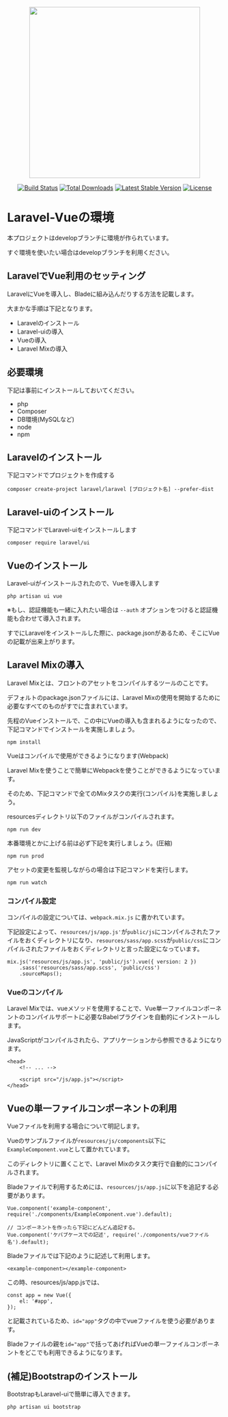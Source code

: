 <p align="center"><a href="https://laravel.com" target="_blank"><img src="https://raw.githubusercontent.com/laravel/art/master/logo-lockup/5%20SVG/2%20CMYK/1%20Full%20Color/laravel-logolockup-cmyk-red.svg" width="400"></a></p>

<p align="center">
<a href="https://travis-ci.org/laravel/framework"><img src="https://travis-ci.org/laravel/framework.svg" alt="Build Status"></a>
<a href="https://packagist.org/packages/laravel/framework"><img src="https://img.shields.io/packagist/dt/laravel/framework" alt="Total Downloads"></a>
<a href="https://packagist.org/packages/laravel/framework"><img src="https://img.shields.io/packagist/v/laravel/framework" alt="Latest Stable Version"></a>
<a href="https://packagist.org/packages/laravel/framework"><img src="https://img.shields.io/packagist/l/laravel/framework" alt="License"></a>
</p>

# Laravel-Vueの環境

本プロジェクトはdevelopブランチに環境が作られています。

すぐ環境を使いたい場合はdevelopブランチを利用ください。


## LaravelでVue利用のセッティング


LaravelにVueを導入し、Bladeに組み込んだりする方法を記載します。

大まかな手順は下記となります。

- Laravelのインストール
- Laravel-uiの導入
- Vueの導入
- Laravel Mixの導入

## 必要環境

下記は事前にインストールしておいてください。

- php
- Composer
- DB環境(MySQLなど)
- node
- npm

## Laravelのインストール

下記コマンドでプロジェクトを作成する

```
composer create-project laravel/laravel [プロジェクト名] --prefer-dist
```

## Laravel-uiのインストール

下記コマンドでLaravel-uiをインストールします

```
composer require laravel/ui
```

## Vueのインストール

Laravel-uiがインストールされたので、Vueを導入します

```
php artisan ui vue
```

※もし、認証機能も一緒に入れたい場合は `--auth` オプションをつけると認証機能も合わせて導入されます。

すでにLaravelをインストールした際に、package.jsonがあるため、そこにVueの記載が出来上がります。

## Laravel Mixの導入

Laravel Mixとは、フロントのアセットをコンパイルするツールのことです。

デフォルトのpackage.jsonファイルには、Laravel Mixの使用を開始するために必要なすべてのものがすでに含まれています。

先程のVueインストールで、この中にVueの導入も含まれるようになったので、下記コマンドでインストールを実施しましょう。

```
npm install
```

Vueはコンパイルで使用ができるようになります(Webpack)

Laravel Mixを使うことで簡単にWebpackを使うことができるようになっています。


そのため、下記コマンドで全てのMixタスクの実行(コンパイル)を実施しましょう。

resourcesディレクトリ以下のファイルがコンパイルされます。

```
npm run dev
```

本番環境とかに上げる前は必ず下記を実行しましょう。(圧縮)

```
npm run prod
```

アセットの変更を監視しながらの場合は下記コマンドを実行します。

```
npm run watch
```


### コンパイル設定

コンパイルの設定については、`webpack.mix.js` に書かれています。

下記設定によって、`resources/js/app.js'`が`public/js`にコンパイルされたファイルをおくディレクトリになり、`resources/sass/app.scss`が`public/css`にコンパイルされたファイルをおくディレクトリと言った設定になっています。


```
mix.js('resources/js/app.js', 'public/js').vue({ version: 2 })
    .sass('resources/sass/app.scss', 'public/css')
    .sourceMaps();
```


### Vueのコンパイル

Laravel Mixでは、vueメソッドを使用することで、Vue単一ファイルコンポーネントのコンパイルサポートに必要なBabelプラグインを自動的にインストールします。

JavaScriptがコンパイルされたら、アプリケーションから参照できるようになります。

```
<head>
    <!-- ... -->

    <script src="/js/app.js"></script>
</head>
```


## Vueの単一ファイルコンポーネントの利用

Vueファイルを利用する場合について明記します。

Vueのサンプルファイルが`resources/js/components`以下に`ExampleComponent.vue`として置かれています。

このディレクトリに置くことで、Laravel Mixのタスク実行で自動的にコンパイルされます。

Bladeファイルで利用するためには、`resources/js/app.js`に以下を追記する必要があります。

```
Vue.component('example-component', require('./components/ExampleComponent.vue').default);

// コンポーネントを作ったら下記にどんどん追記する。
Vue.component('ケバブケースでの記述', require('./components/vueファイル名').default);
```

Bladeファイルでは下記のように記述して利用します。

```
<example-component></example-component>
```


この時、resources/js/app.jsでは、
```
const app = new Vue({
    el: '#app',
});
```
と記載されているため、`id="app"`タグの中でvueファイルを使う必要があります。

Bladeファイルの親を`id="app"`で括ってあげればVueの単一ファイルコンポーネントをどこでも利用できるようになります。


## (補足)Bootstrapのインストール

BootstrapもLaravel-uiで簡単に導入できます。

```
php artisan ui bootstrap
```
